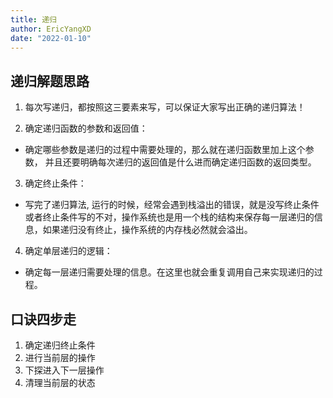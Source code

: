 ```yaml
---
title: 递归
author: EricYangXD
date: "2022-01-10"
---
```


## 递归解题思路

1. 每次写递归，都按照这三要素来写，可以保证大家写出正确的递归算法！

2. 确定递归函数的参数和返回值：

-   确定哪些参数是递归的过程中需要处理的，那么就在递归函数里加上这个参数， 并且还要明确每次递归的返回值是什么进而确定递归函数的返回类型。

3. 确定终止条件：

-   写完了递归算法, 运行的时候，经常会遇到栈溢出的错误，就是没写终止条件或者终止条件写的不对，操作系统也是用一个栈的结构来保存每一层递归的信息，如果递归没有终止，操作系统的内存栈必然就会溢出。

4. 确定单层递归的逻辑：

-   确定每一层递归需要处理的信息。在这里也就会重复调用自己来实现递归的过程。

## 口诀四步走

1. 确定递归终止条件
2. 进行当前层的操作
3. 下探进入下一层操作
4. 清理当前层的状态
